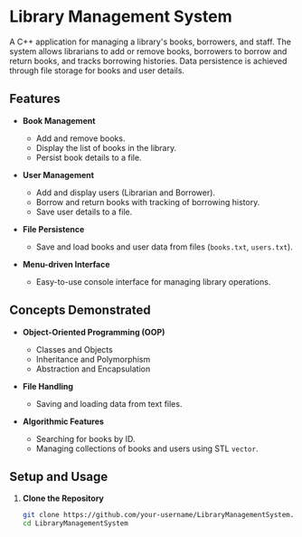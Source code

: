 # Library Management System

A C++ application for managing a library's books, borrowers, and staff. The system allows librarians to add or remove books, borrowers to borrow and return books, and tracks borrowing histories. Data persistence is achieved through file storage for books and user details.

## Features

- **Book Management**
  - Add and remove books.
  - Display the list of books in the library.
  - Persist book details to a file.

- **User Management**
  - Add and display users (Librarian and Borrower).
  - Borrow and return books with tracking of borrowing history.
  - Save user details to a file.

- **File Persistence**
  - Save and load books and user data from files (`books.txt`, `users.txt`).

- **Menu-driven Interface**
  - Easy-to-use console interface for managing library operations.

## Concepts Demonstrated

- **Object-Oriented Programming (OOP)**
  - Classes and Objects
  - Inheritance and Polymorphism
  - Abstraction and Encapsulation

- **File Handling**
  - Saving and loading data from text files.

- **Algorithmic Features**
  - Searching for books by ID.
  - Managing collections of books and users using STL `vector`.

## Setup and Usage

1. **Clone the Repository**
   ```bash
   git clone https://github.com/your-username/LibraryManagementSystem.git
   cd LibraryManagementSystem
